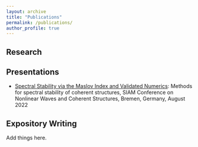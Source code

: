 ```yaml
---
layout: archive
title: "Publications"
permalink: /publications/
author_profile: true
---
```


## Research 


## Presentations
* [Spectral Stability via the Maslov Index and Validated Numerics](https://www.youtube.com/watch?v=q3XCCT-5ftcMinisymposium): Methods for spectral stability of coherent structures, SIAM Conference on Nonlinear Waves and Coherent Structures, Bremen, Germany, August 2022

## Expository Writing 
Add things here. 

